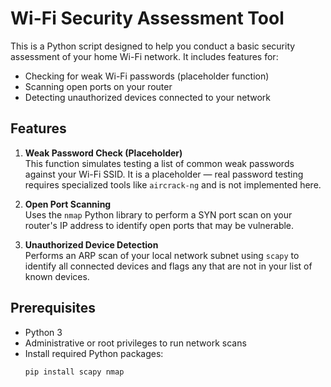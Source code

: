 # Wi-Fi Security Assessment Tool

This is a Python script designed to help you conduct a basic security assessment of your home Wi-Fi network. It includes features for:

- Checking for weak Wi-Fi passwords (placeholder function)
- Scanning open ports on your router
- Detecting unauthorized devices connected to your network

## Features

1. **Weak Password Check (Placeholder)**  
   This function simulates testing a list of common weak passwords against your Wi-Fi SSID. It is a placeholder — real password testing requires specialized tools like `aircrack-ng` and is not implemented here.

2. **Open Port Scanning**  
   Uses the `nmap` Python library to perform a SYN port scan on your router's IP address to identify open ports that may be vulnerable.

3. **Unauthorized Device Detection**  
   Performs an ARP scan of your local network subnet using `scapy` to identify all connected devices and flags any that are not in your list of known devices.

## Prerequisites

- Python 3
- Administrative or root privileges to run network scans
- Install required Python packages:
  ```bash
  pip install scapy nmap
